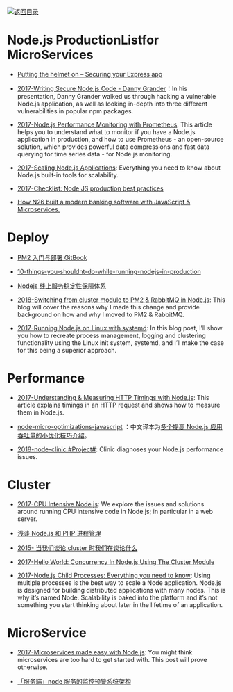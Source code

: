 [![返回目录](https://user-images.githubusercontent.com/5803001/38079637-ff0abcf0-3371-11e8-9b76-ad651620afc7.jpg)](https://github.com/wx-chevalier/Awesome-Lists)

# Node.js ProductionListfor MicroServices

- [Putting the helmet on – Securing your Express app](https://parg.co/U55)

- [2017-Writing Secure Node.js Code - Danny Grander](https://parg.co/bVL)：In his presentation, Danny Grander walked us through hacking a vulnerable Node.js application, as well as looking in-depth into three different vulnerabilities in popular npm packages.

- [2017-Node.js Performance Monitoring with Prometheus](https://parg.co/bed): This article helps you to understand what to monitor if you have a Node.js application in production, and how to use Prometheus - an open-source solution, which provides powerful data compressions and fast data querying for time series data - for Node.js monitoring.

- [2017-Scaling Node.js Applications](https://parg.co/b1y): Everything you need to know about Node.js built-in tools for scalability.

- [2017-Checklist: Node.JS production best practices](http://goldbergyoni.com/checklist-best-practice-of-node-js-in-production/)

- [How N26 built a modern banking software with JavaScript & Microservices.](https://parg.co/UXc)

# Deploy

- [PM2 入门与部署 GitBook](https://wohugb.gitbooks.io/pm2/content/index.html)

- [10-things-you-shouldnt-do-while-running-nodejs-in-production](https://parg.co/Aw7)

- [Nodejs 线上服务稳定性保障体系](http://www.tuicool.com/articles/RRvQ7zi)

- [2018-Switching from cluster module to PM2 & RabbitMQ in Node.js](https://parg.co/Awx): This blog will cover the reasons why I made this change and provide background on how and why I moved to PM2 & RabbitMQ.

- [2017-Running Node.js on Linux with systemd](https://blog.codeship.com/running-node-js-linux-systemd/): In this blog post, I’ll show you how to recreate process management, logging and clustering functionality using the Linux init system, systemd, and I’ll make the case for this being a superior approach.

# Performance

- [2017-Understanding & Measuring HTTP Timings with Node.js](https://blog.risingstack.com/measuring-http-timings-node-js/): This article explains timings in an HTTP request and shows how to measure them in Node.js.

- [node-micro-optimizations-javascript](https://www.infoq.com/articles/node-micro-optimizations-javascript) ：中文译本为[多个提高 Node.js 应用吞吐量的小优化技巧介绍](https://zhuanlan.zhihu.com/p/25276558)。

- [2018-node-clinic #Project#](https://github.com/nearform/node-clinic): Clinic diagnoses your Node.js performance issues.

# Cluster

- [2017-CPU Intensive Node.js](https://codeburst.io/cpu-intensive-node-js-part-1-1218b102e5ec): We explore the issues and solutions around running CPU intensive code in Node.js; in particular in a web server.

- [浅谈 Node.js 和 PHP 进程管理](http://taobaofed.org/blog/2015/11/24/nodejs-php-process-manager/)

- [2015- 当我们谈论 cluster 时我们在谈论什么](http://taobaofed.org/blog/2015/11/03/nodejs-cluster/)

- [2017-Hello World: Concurrency In Node.js Using The Cluster Module](http://6me.us/AKz9)

- [2017-Node.js Child Processes: Everything you need to know](https://parg.co/bLq): Using multiple processes is the best way to scale a Node application. Node.js is designed for building distributed applications with many nodes. This is why it’s named Node. Scalability is baked into the platform and it’s not something you start thinking about later in the lifetime of an application.

# MicroService

- [2017-Microservices made easy with Node.js](https://arm.ag/microservices-made-easy-with-node-js-f41bb2be2d3c): You might think microservices are too hard to get started with. This post will prove otherwise.

- [「服务端」node 服务的监控预警系统架构](https://github.com/ShowJoy-com/showjoy-blog/issues/4)
